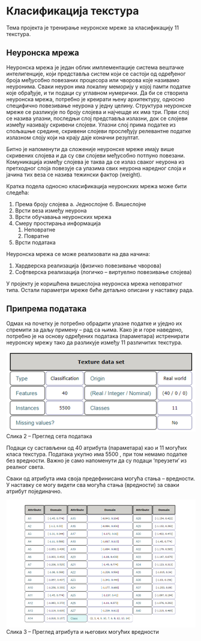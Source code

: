# Класификација текстура
Тема пројектa  је тренирање неуронске мреже за класификацију 11 текстура.

## Неуронска мрежа
Неуронска мрежа је један облик имплементације система вештачке интелигенције, који представља систем који
се састоји од одређеног броја међусобно повезаних процесора или чворова које називамо неуронима.
Сваки неурон има локалну меморију у којој памти податке које обрађује, и ти подаци су углавном
нумерички. Да би се створила неуронска мрежа, потребно је креирати њену архитектуру, односно специфично
повезивање неурона у једну целину. Структура неуронске мреже се разликује по броју слојева и најчешде их
има три. Први слој се назива улазни, последњи слој представља излазни, док се слојеви између називају скривени
слојеви. Улазни слој прима податке из спољашње средине, скривени слојеви прослеђују
релевантне податке излазном слоју који на крају даје коначни резултат.

Битно је напоменути да сложеније неуронске мреже имају више скривених слојева и да су сви слојеви
међусобно потпуно повезани. Комуникација између слојева је таква да се излаз сваког неурона из
претходног слоја повезује са улазима свих неурона наредног слоја и јачина тих веза се назива тежински
фактор (weight).

Кратка подела односно класификација неуронских мрежа може бити следећа:
1. Према броју слојева
а. Једнослојне
б. Вишеслојне
2. Врсти веза између неурона
3. Врсти обучавања неуронских мрежа
4. Смеру простирања информација
    1. Неповратне 
    2. Повратне
5. Врсти података

Неуронска мрежа се може реализовати на два начина:
1. Хардверска реализација (физичко повезивање чворова)
2. Софтверска реализација (логичко – виртуелно повезивање слојева)

У пројекту је коришћена вишеслојна неуронска мрежа неповратног типа. Остали параметри мреже биће
детаљно описани у наставку рада.

## Припрема података
Одмах на почетку је потребно обрадити улазне податке и уједно их спремити за даљу примену – рад са
њима. Како је и горе наведено, потребно је на основу одређених података (параметара) истренирати
неуронску мрежу тако да разликује између 11 различитих текстура.

![датасет](dataset.png)
Слика 2 – Преглед сета података

Подаци су састављени од 40 атрибута (параметара) као и 11 могућих класа текстура. Података укупно има
5500 , при том немамо податке без вредности. Важно је само напоменути да су подаци ‘преузети’ из
реалног света.

Сваки од атрибута има своја предефинисана могућа стања – вредности. У наставку се могу видети сва
могућа стања (вредности) за сваки атрибут појединачно.

![домен](domain.png)
Слика 3 – Преглед атрибута и његових могућих вредности


